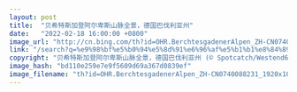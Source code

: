 ```yaml
---
layout: post
title:  "贝希特斯加登阿尔卑斯山脉全景，德国巴伐利亚州"
date:   "2022-02-18 16:00:00 +0800"
image_url: "http://cn.bing.com/th?id=OHR.BerchtesgadenerAlpen_ZH-CN0740088231_1920x1080.jpg&rf=LaDigue_1920x1080.jpg&pid=hp"
link: "/search?q=%e9%98%bf%e5%b0%94%e5%8d%91%e6%96%af%e5%b1%b1%e8%84%89&form=hpcapt&mkt=zh-cn"
copyright: "贝希特斯加登阿尔卑斯山脉全景，德国巴伐利亚州 (© Spotcatch/Westend61/Offset)"
image_hash: "bd110e259e7e9f5609d69a367d0839ef"
image_filename: "th?id=OHR.BerchtesgadenerAlpen_ZH-CN0740088231_1920x1080.jpg&rf=LaDigue_1920x1080.jpg&pid=hp"
---
```

